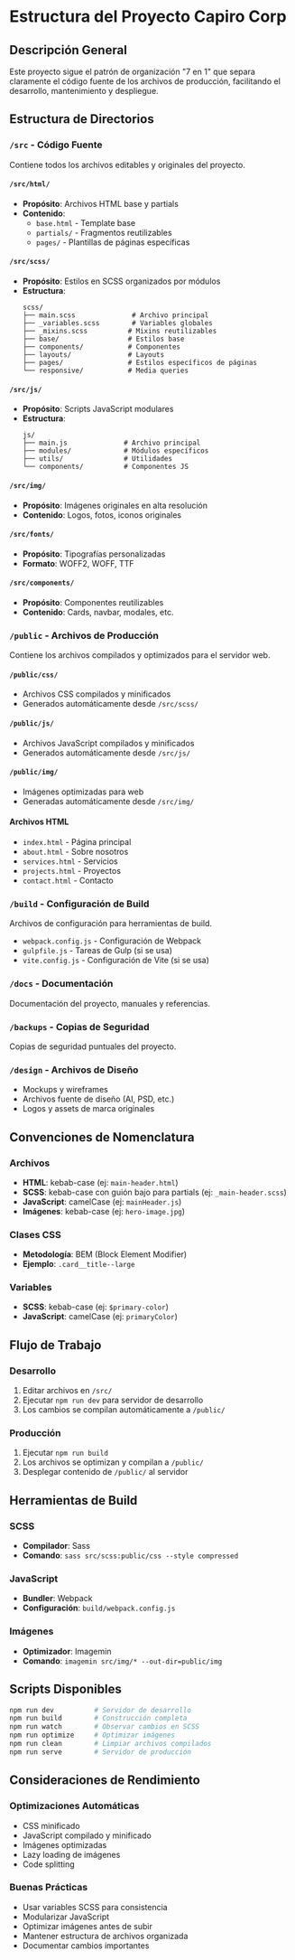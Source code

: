 # Estructura del Proyecto Capiro Corp

## Descripción General

Este proyecto sigue el patrón de organización "7 en 1" que separa claramente el código fuente de los archivos de producción, facilitando el desarrollo, mantenimiento y despliegue.

## Estructura de Directorios

### `/src` - Código Fuente
Contiene todos los archivos editables y originales del proyecto.

#### `/src/html/`
- **Propósito**: Archivos HTML base y partials
- **Contenido**: 
  - `base.html` - Template base
  - `partials/` - Fragmentos reutilizables
  - `pages/` - Plantillas de páginas específicas

#### `/src/scss/`
- **Propósito**: Estilos en SCSS organizados por módulos
- **Estructura**:
  ```
  scss/
  ├── main.scss              # Archivo principal
  ├── _variables.scss        # Variables globales
  ├── _mixins.scss          # Mixins reutilizables
  ├── base/                 # Estilos base
  ├── components/           # Componentes
  ├── layouts/              # Layouts
  ├── pages/                # Estilos específicos de páginas
  └── responsive/           # Media queries
  ```

#### `/src/js/`
- **Propósito**: Scripts JavaScript modulares
- **Estructura**:
  ```
  js/
  ├── main.js              # Archivo principal
  ├── modules/             # Módulos específicos
  ├── utils/               # Utilidades
  └── components/          # Componentes JS
  ```

#### `/src/img/`
- **Propósito**: Imágenes originales en alta resolución
- **Contenido**: Logos, fotos, iconos originales

#### `/src/fonts/`
- **Propósito**: Tipografías personalizadas
- **Formato**: WOFF2, WOFF, TTF

#### `/src/components/`
- **Propósito**: Componentes reutilizables
- **Contenido**: Cards, navbar, modales, etc.

### `/public` - Archivos de Producción
Contiene los archivos compilados y optimizados para el servidor web.

#### `/public/css/`
- Archivos CSS compilados y minificados
- Generados automáticamente desde `/src/scss/`

#### `/public/js/`
- Archivos JavaScript compilados y minificados
- Generados automáticamente desde `/src/js/`

#### `/public/img/`
- Imágenes optimizadas para web
- Generadas automáticamente desde `/src/img/`

#### Archivos HTML
- `index.html` - Página principal
- `about.html` - Sobre nosotros
- `services.html` - Servicios
- `projects.html` - Proyectos
- `contact.html` - Contacto

### `/build` - Configuración de Build
Archivos de configuración para herramientas de build.

- `webpack.config.js` - Configuración de Webpack
- `gulpfile.js` - Tareas de Gulp (si se usa)
- `vite.config.js` - Configuración de Vite (si se usa)

### `/docs` - Documentación
Documentación del proyecto, manuales y referencias.

### `/backups` - Copias de Seguridad
Copias de seguridad puntuales del proyecto.

### `/design` - Archivos de Diseño
- Mockups y wireframes
- Archivos fuente de diseño (AI, PSD, etc.)
- Logos y assets de marca originales

## Convenciones de Nomenclatura

### Archivos
- **HTML**: kebab-case (ej: `main-header.html`)
- **SCSS**: kebab-case con guión bajo para partials (ej: `_main-header.scss`)
- **JavaScript**: camelCase (ej: `mainHeader.js`)
- **Imágenes**: kebab-case (ej: `hero-image.jpg`)

### Clases CSS
- **Metodología**: BEM (Block Element Modifier)
- **Ejemplo**: `.card__title--large`

### Variables
- **SCSS**: kebab-case (ej: `$primary-color`)
- **JavaScript**: camelCase (ej: `primaryColor`)

## Flujo de Trabajo

### Desarrollo
1. Editar archivos en `/src/`
2. Ejecutar `npm run dev` para servidor de desarrollo
3. Los cambios se compilan automáticamente a `/public/`

### Producción
1. Ejecutar `npm run build`
2. Los archivos se optimizan y compilan a `/public/`
3. Desplegar contenido de `/public/` al servidor

## Herramientas de Build

### SCSS
- **Compilador**: Sass
- **Comando**: `sass src/scss:public/css --style compressed`

### JavaScript
- **Bundler**: Webpack
- **Configuración**: `build/webpack.config.js`

### Imágenes
- **Optimizador**: Imagemin
- **Comando**: `imagemin src/img/* --out-dir=public/img`

## Scripts Disponibles

```bash
npm run dev          # Servidor de desarrollo
npm run build        # Construcción completa
npm run watch        # Observar cambios en SCSS
npm run optimize     # Optimizar imágenes
npm run clean        # Limpiar archivos compilados
npm run serve        # Servidor de producción
```

## Consideraciones de Rendimiento

### Optimizaciones Automáticas
- CSS minificado
- JavaScript compilado y minificado
- Imágenes optimizadas
- Lazy loading de imágenes
- Code splitting

### Buenas Prácticas
- Usar variables SCSS para consistencia
- Modularizar JavaScript
- Optimizar imágenes antes de subir
- Mantener estructura de archivos organizada
- Documentar cambios importantes 
